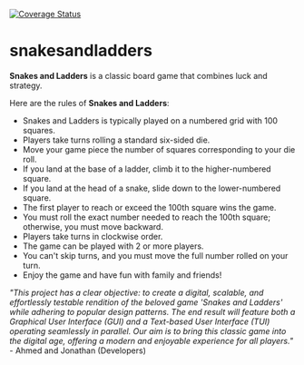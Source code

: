 [![Coverage Status](https://coveralls.io/repos/github/globuli94/snakesandladders/badge.svg)](https://coveralls.io/github/globuli94/snakesandladders)
# snakesandladders
**Snakes and Ladders** is a classic board game that combines luck and strategy.

Here are the rules of **Snakes and Ladders**:
+ Snakes and Ladders is typically played on a numbered grid with 100 squares.
+ Players take turns rolling a standard six-sided die.
+ Move your game piece the number of squares corresponding to your die roll.
+ If you land at the base of a ladder, climb it to the higher-numbered square.
+ If you land at the head of a snake, slide down to the lower-numbered square.
+ The first player to reach or exceed the 100th square wins the game.
+ You must roll the exact number needed to reach the 100th square; otherwise, you must move backward.
+ Players take turns in clockwise order.
+ The game can be played with 2 or more players.
+ You can't skip turns, and you must move the full number rolled on your turn.
+ Enjoy the game and have fun with family and friends!

_"This project has a clear objective: to create a digital, scalable, and effortlessly testable rendition of the beloved game 'Snakes and Ladders' while adhering to popular design patterns. The end result will feature both a Graphical User Interface (GUI) and a Text-based User Interface (TUI) operating seamlessly in parallel. Our aim is to bring this classic game into the digital age, offering a modern and enjoyable experience for all players."_ - Ahmed and Jonathan (Developers)
